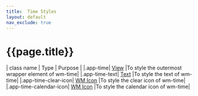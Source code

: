 ```yaml
---
title:  Time Styles
layout: default
nav_exclude: true
---
```

# {{page.title}}

| class name  | Type | Purpose |
|.app-time| [View](../../view.style.html) |To style the outermost wrapper element of wm-time|
|.app-time-text| [Text](../../text.style.html) |To style the text of wm-time|
|.app-time-clear-icon| [WM Icon](../../basic/icon.style.html) |To style the clear icon of wm-time|
|.app-time-calendar-icon| [WM Icon](../../basic/icon.style.html) |To style the calendar icon of wm-time|
